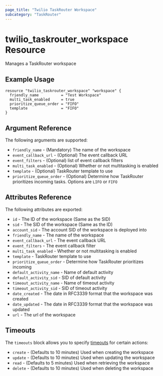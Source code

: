 ```yaml
---
page_title: "Twilio TaskRouter Workspace"
subcategory: "TaskRouter"
---
```


# twilio_taskrouter_workspace Resource

Manages a TaskRouter workspace

## Example Usage

```hcl
resource "twilio_taskrouter_workspace" "workspace" {
  friendly_name          = "Test Workspace"
  multi_task_enabled     = true
  prioritize_queue_order = "FIFO"
  template               = "FIFO"
}
```

## Argument Reference

The following arguments are supported:

- `friendly_name` - (Mandatory) The name of the workspace
- `event_callback_url` - (Optional) The event callback URL
- `event_filters` - (Optional) list of event callback filters
- `multi_task_enabled` - (Optional) Whether or not multitasking is enabled
- `template` - (Optional) TaskRouter template to use
- `prioritize_queue_order` - (Optional) Determine how TaskRouter prioritizes incoming tasks. Options are `LIFO` or `FIFO`

## Attributes Reference

The following attributes are exported:

- `id` - The ID of the workspace (Same as the SID)
- `sid` - The SID of the workspace (Same as the ID)
- `account_sid` - The account SID of the workspace is deployed into
- `friendly_name` - The name of the workspace
- `event_callback_url` - The event callback URL
- `event_filters` - The event callback filter
- `multi_task_enabled` - Whether or not multitasking is enabled
- `template` - TaskRouter template to use
- `prioritize_queue_order` - Determine how TaskRouter prioritizes incoming
- `default_activity_name` - Name of default activity
- `default_activity_sid` - SID of default activity
- `timeout_activity_name` - Name of timeout activity
- `timeout_activity_sid` - SID of timeout activity
- `date_created` - The date in RFC3339 format that the workspace was created
- `date_updated` - The date in RFC3339 format that the workspace was updated
- `url` - The url of the workspace

## Timeouts

The `timeouts` block allows you to specify [timeouts](https://www.terraform.io/docs/configuration/resources.html#timeouts) for certain actions:

- `create` - (Defaults to 10 minutes) Used when creating the workspace
- `update` - (Defaults to 10 minutes) Used when updating the workspace
- `read` - (Defaults to 5 minutes) Used when retrieving the workspace
- `delete` - (Defaults to 10 minutes) Used when deleting the workspace
